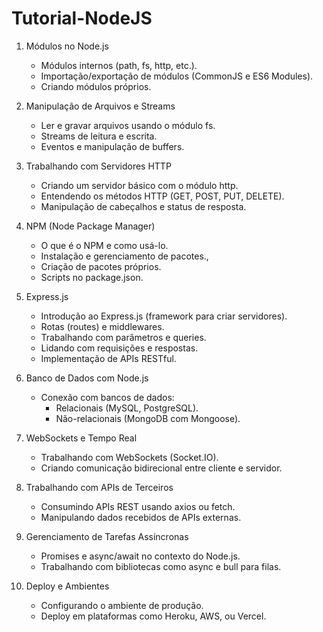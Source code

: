 # Tutorial-NodeJS

1. Módulos no Node.js
   - Módulos internos (path, fs, http, etc.).
   - Importação/exportação de módulos (CommonJS e ES6 Modules).
   - Criando módulos próprios.
  
2. Manipulação de Arquivos e Streams
   - Ler e gravar arquivos usando o módulo fs.
   - Streams de leitura e escrita.
   - Eventos e manipulação de buffers.
  
3. Trabalhando com Servidores HTTP
   - Criando um servidor básico com o módulo http.
   - Entendendo os métodos HTTP (GET, POST, PUT, DELETE).
   - Manipulação de cabeçalhos e status de resposta.
  
4. NPM (Node Package Manager)
   - O que é o NPM e como usá-lo.
   - Instalação e gerenciamento de pacotes.,
   - Criação de pacotes próprios.
   - Scripts no package.json.

5. Express.js
   - Introdução ao Express.js (framework para criar servidores).
   - Rotas (routes) e middlewares.
   - Trabalhando com parâmetros e queries.
   - Lidando com requisições e respostas.
   - Implementação de APIs RESTful.
  
6. Banco de Dados com Node.js
   - Conexão com bancos de dados:
     * Relacionais (MySQL, PostgreSQL).
     * Não-relacionais (MongoDB com Mongoose).
    
7. WebSockets e Tempo Real
   - Trabalhando com WebSockets (Socket.IO).
   - Criando comunicação bidirecional entre cliente e servidor.
  
8. Trabalhando com APIs de Terceiros
   - Consumindo APIs REST usando axios ou fetch.
   - Manipulando dados recebidos de APIs externas.
  
9. Gerenciamento de Tarefas Assíncronas
    - Promises e async/await no contexto do Node.js.
    - Trabalhando com bibliotecas como async e bull para filas.
  
10. Deploy e Ambientes
    - Configurando o ambiente de produção.
    - Deploy em plataformas como Heroku, AWS, ou Vercel.








